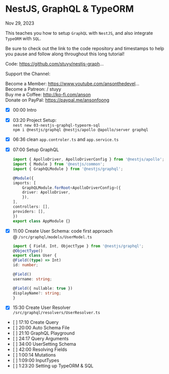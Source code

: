 # NestJS, GraphQL & TypeORM

Nov 29, 2023

This teaches you how to setup `GraphQL` with `NestJS`, and also
integrate `TypeORM` with `SQL`.

Be sure to check out the link to the code repository and timestamps
to help you pause and follow along throughout this long tutorial!

Code: <https://github.com/stuyy/nestjs-graph>...

Support the Channel:

Become a Member: <https://www.youtube.com/ansonthedevel>...\
Become a Patreon:   / stuyy\
Buy me a Coffee: <http://ko-fi.com/anson>\
Donate on PayPal: <https://paypal.me/ansonfoong>

- [x] 00:00 Intro
- [x] 03:20 Project Setup:\
  `nest new 03-nestjs-graphql-typeorm-sql`\
  `npm i @nestjs/graphql @nestjs/apollo @apollo/server graphql`
- [x] 06:36 clean `app.controler.ts` and `app.service.ts`
- [x] 07:00 Setup GraphQL

    ```ts
    import { ApolloDriver, ApolloDriverConfig } from '@nestjs/apollo';
    import { Module } from '@nestjs/common';
    import { GraphQLModule } from '@nestjs/graphql';

    @Module({
    imports: [
        GraphQLModule.forRoot<ApolloDriverConfig>({
        driver: ApolloDriver,
        }),
    ],
    controllers: [],
    providers: [],
    })
    export class AppModule {}
    ```

- [x] 11:00 Create User Schema: code first approach\
   @ `/src/graphql/models/UserModel.ts`

    ```ts
    import { Field, Int, ObjectType } from '@nestjs/graphql';
    @ObjectType()
    export class User {
    @Field((type) => Int)
    id: number;

    @Field()
    username: string;

    @Field({ nullable: true })
    displayName?: string;
    }
    ```

- [x] 15:30 Create User Resolver\
  `/src/graphql/resolvers/UserResolver.ts`
- [ ] 17:10 Create Query
- [ ] 20:00 Auto Schema File
- [ ] 21:10 GraphQL Playground
- [ ] 24:17 Query Arguments
- [ ] 34:00 UserSetting Schema
- [ ] 42:00 Resolving Fields
- [ ] 1:00:14 Mutations
- [ ] 1:09:00 InputTypes
- [ ] 1:23:20 Setting up TypeORM & SQL
